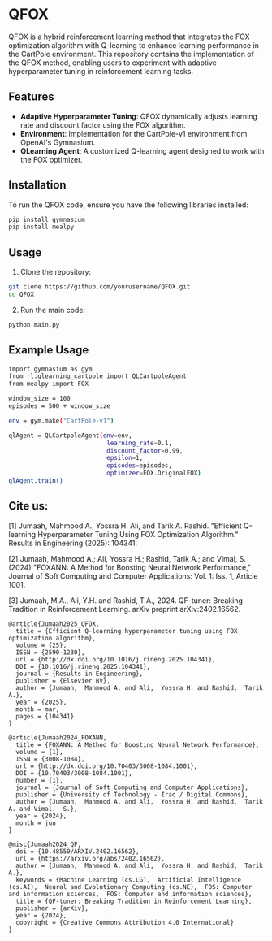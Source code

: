 # QFOX

QFOX is a hybrid reinforcement learning method that integrates the FOX optimization algorithm with Q-learning to enhance learning performance in the CartPole environment. This repository contains the implementation of the QFOX method, enabling users to experiment with adaptive hyperparameter tuning in reinforcement learning tasks.

## Features

- **Adaptive Hyperparameter Tuning**: QFOX dynamically adjusts learning rate and discount factor using the FOX algorithm.
- **Environment**: Implementation for the CartPole-v1 environment from OpenAI's Gymnasium.
- **QLearning Agent**: A customized Q-learning agent designed to work with the FOX optimizer.

## Installation

To run the QFOX code, ensure you have the following libraries installed:
``` bash
pip install gymnasium
pip install mealpy
```
## Usage
1. Clone the repository:
```bash
git clone https://github.com/yourusername/QFOX.git
cd QFOX
```

2. Run the main code:
```bash
python main.py
```

## Example Usage
```bash
import gymnasium as gym
from rl.qlearning_cartpole import QLCartpoleAgent
from mealpy import FOX 

window_size = 100
episodes = 500 + window_size

env = gym.make("CartPole-v1")

qlAgent = QLCartpoleAgent(env=env, 
                           learning_rate=0.1, 
                           discount_factor=0.99, 
                           epsilon=1,
                           episodes=episodes,
                           optimizer=FOX.OriginalFOX)
qlAgent.train()
```

## Cite us:
[1] Jumaah, Mahmood A., Yossra H. Ali, and Tarik A. Rashid. "Efficient Q-learning Hyperparameter Tuning Using FOX Optimization Algorithm." Results in Engineering (2025): 104341.

[2] Jumaah, Mahmood A.; Ali, Yossra H.; Rashid, Tarik A.; and Vimal, S. (2024) "FOXANN: A Method for Boosting Neural Network Performance," Journal of Soft Computing and Computer Applications: Vol. 1: Iss. 1, Article 1001.

[3]  Jumaah, M.A., Ali, Y.H. and Rashid, T.A., 2024. QF-tuner: Breaking Tradition in Reinforcement Learning. arXiv preprint arXiv:2402.16562.

```
@article{Jumaah2025_QFOX,
  title = {Efficient Q-learning hyperparameter tuning using FOX optimization algorithm},
  volume = {25},
  ISSN = {2590-1230},
  url = {http://dx.doi.org/10.1016/j.rineng.2025.104341},
  DOI = {10.1016/j.rineng.2025.104341},
  journal = {Results in Engineering},
  publisher = {Elsevier BV},
  author = {Jumaah,  Mahmood A. and Ali,  Yossra H. and Rashid,  Tarik A.},
  year = {2025},
  month = mar,
  pages = {104341}
}

@article{Jumaah2024_FOXANN,
  title = {FOXANN: A Method for Boosting Neural Network Performance},
  volume = {1},
  ISSN = {3008-1084},
  url = {http://dx.doi.org/10.70403/3008-1084.1001},
  DOI = {10.70403/3008-1084.1001},
  number = {1},
  journal = {Journal of Soft Computing and Computer Applications},
  publisher = {University of Technology - Iraq / Digital Commons},
  author = {Jumaah,  Mahmood A. and Ali,  Yossra H. and Rashid,  Tarik A. and Vimal,  S.},
  year = {2024},
  month = jun 
}

@misc{Jumaah2024_QF,
  doi = {10.48550/ARXIV.2402.16562},
  url = {https://arxiv.org/abs/2402.16562},
  author = {Jumaah,  Mahmood A. and Ali,  Yossra H. and Rashid,  Tarik A.},
  keywords = {Machine Learning (cs.LG),  Artificial Intelligence (cs.AI),  Neural and Evolutionary Computing (cs.NE),  FOS: Computer and information sciences,  FOS: Computer and information sciences},
  title = {QF-tuner: Breaking Tradition in Reinforcement Learning},
  publisher = {arXiv},
  year = {2024},
  copyright = {Creative Commons Attribution 4.0 International}
}

```


